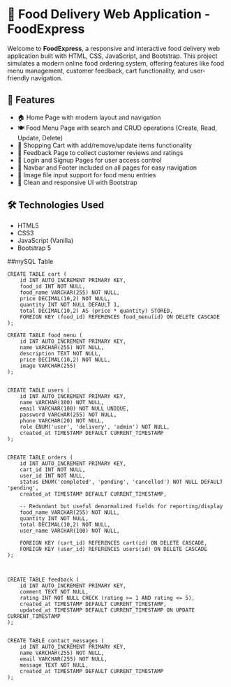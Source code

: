 # 🍔 Food Delivery Web Application - FoodExpress

Welcome to **FoodExpress**, a responsive and interactive food delivery web application built with HTML, CSS, JavaScript, and Bootstrap. This project simulates a modern online food ordering system, offering features like food menu management, customer feedback, cart functionality, and user-friendly navigation.

## 📌 Features

- 🏠 Home Page with modern layout and navigation
- 🍽️ Food Menu Page with search and CRUD operations (Create, Read, Update, Delete)
- 🛒 Shopping Cart with add/remove/update items functionality
- 🧾 Feedback Page to collect customer reviews and ratings
- 🔐 Login and Signup Pages for user access control
- 🧭 Navbar and Footer included on all pages for easy navigation
- 📸 Image file input support for food menu entries
- 🎨 Clean and responsive UI with Bootstrap

## 🛠️ Technologies Used

- HTML5
- CSS3
- JavaScript (Vanilla)
- Bootstrap 5



##mySQL Table 
```
CREATE TABLE cart (
    id INT AUTO_INCREMENT PRIMARY KEY,
    food_id INT NOT NULL,
    food_name VARCHAR(255) NOT NULL,
    price DECIMAL(10,2) NOT NULL,
    quantity INT NOT NULL DEFAULT 1,
    total DECIMAL(10,2) AS (price * quantity) STORED,
    FOREIGN KEY (food_id) REFERENCES food_menu(id) ON DELETE CASCADE
);

CREATE TABLE food_menu (
    id INT AUTO_INCREMENT PRIMARY KEY,
    name VARCHAR(255) NOT NULL,
    description TEXT NOT NULL,
    price DECIMAL(10,2) NOT NULL,
    image VARCHAR(255)
);


CREATE TABLE users (
    id INT AUTO_INCREMENT PRIMARY KEY,
    name VARCHAR(100) NOT NULL,
    email VARCHAR(100) NOT NULL UNIQUE,
    password VARCHAR(255) NOT NULL,
    phone VARCHAR(20) NOT NULL,
    role ENUM('user', 'delivery', 'admin') NOT NULL,
    created_at TIMESTAMP DEFAULT CURRENT_TIMESTAMP
);


CREATE TABLE orders (
    id INT AUTO_INCREMENT PRIMARY KEY,
    cart_id INT NOT NULL,
    user_id INT NOT NULL,
    status ENUM('completed', 'pending', 'cancelled') NOT NULL DEFAULT 'pending',
    created_at TIMESTAMP DEFAULT CURRENT_TIMESTAMP,
    
    -- Redundant but useful denormalized fields for reporting/display
    food_name VARCHAR(255) NOT NULL,
    quantity INT NOT NULL,
    total DECIMAL(10,2) NOT NULL,
    user_name VARCHAR(100) NOT NULL,

    FOREIGN KEY (cart_id) REFERENCES cart(id) ON DELETE CASCADE,
    FOREIGN KEY (user_id) REFERENCES users(id) ON DELETE CASCADE
); 



CREATE TABLE feedback (
    id INT AUTO_INCREMENT PRIMARY KEY,
    comment TEXT NOT NULL,
    rating INT NOT NULL CHECK (rating >= 1 AND rating <= 5),
    created_at TIMESTAMP DEFAULT CURRENT_TIMESTAMP,
    updated_at TIMESTAMP DEFAULT CURRENT_TIMESTAMP ON UPDATE CURRENT_TIMESTAMP
);


CREATE TABLE contact_messages (
    id INT AUTO_INCREMENT PRIMARY KEY,
    name VARCHAR(255) NOT NULL,
    email VARCHAR(255) NOT NULL,
    message TEXT NOT NULL,
    created_at TIMESTAMP DEFAULT CURRENT_TIMESTAMP
);

```
